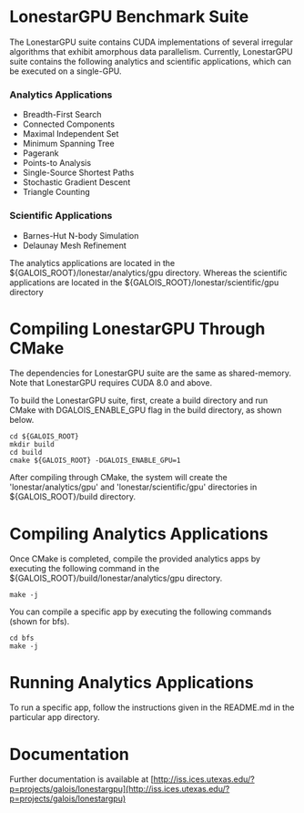 # LonestarGPU Benchmark Suite

The LonestarGPU suite contains CUDA implementations of several
irregular algorithms that exhibit amorphous data parallelism. Currently, LonestarGPU suite contains the following analytics and scientific applications, which can be executed on a single-GPU.

### Analytics Applications
* Breadth-First Search 
* Connected Components
* Maximal Independent Set
* Minimum Spanning Tree
* Pagerank
* Points-to Analysis
* Single-Source Shortest Paths
* Stochastic Gradient Descent
* Triangle Counting

### Scientific Applications
* Barnes-Hut N-body Simulation
* Delaunay Mesh Refinement

The analytics applications are located in the ${GALOIS\_ROOT}/lonestar/analytics/gpu directory. Whereas the scientific applications are located in the ${GALOIS\_ROOT}/lonestar/scientific/gpu directory

# Compiling LonestarGPU Through CMake 

The dependencies for LonestarGPU suite are the same as shared-memory. Note that  LonestarGPU requires CUDA 8.0 and above. 

To build the LonestarGPU suite, first, create a build directory and run CMake with DGALOIS\_ENABLE\_GPU flag in the build directory, as shown below.

```Shell
cd ${GALOIS_ROOT}
mkdir build
cd build
cmake ${GALOIS_ROOT} -DGALOIS_ENABLE_GPU=1
```

After compiling through CMake, the system will create the 'lonestar/analytics/gpu' and 'lonestar/scientific/gpu' 
directories in ${GALOIS\_ROOT}/build directory. 

# Compiling Analytics Applications

Once CMake is completed,  compile the provided analytics apps by executing the 
following command in the ${GALOIS\_ROOT}/build/lonestar/analytics/gpu directory.

`make -j`

You can compile a specific app by executing the following commands (shown for bfs).

```Shell
cd bfs
make -j
```

# Running Analytics Applications

To run a specific app, follow the instructions given in the README.md in the particular app directory. 

# Documentation

Further documentation is available at
[http://iss.ices.utexas.edu/?p=projects/galois/lonestargpu](http://iss.ices.utexas.edu/?p=projects/galois/lonestargpu)




